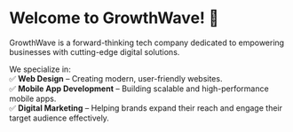# Welcome to GrowthWave! 🚀  

GrowthWave is a forward-thinking tech company dedicated to empowering businesses with cutting-edge digital solutions.  

We specialize in:  
✅ **Web Design** – Creating modern, user-friendly websites.  
✅ **Mobile App Development** – Building scalable and high-performance mobile apps.  
✅ **Digital Marketing** – Helping brands expand their reach and engage their target audience effectively.  
